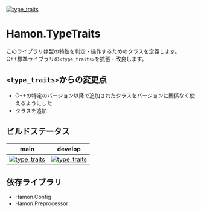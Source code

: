 ﻿[![type_traits](https://github.com/shibainuudon/HamonCore/actions/workflows/type_traits.yml/badge.svg)](https://github.com/shibainuudon/HamonCore/actions/workflows/type_traits.yml)
# Hamon.TypeTraits
このライブラリは型の特性を判定・操作するためのクラスを定義します。
C++標準ライブラリの`<type_traits>`を拡張・改良します。

## `<type_traits>`からの変更点

* C++の特定のバージョン以降で追加されたクラスをバージョンに関係なく使えるようにした
* クラスを追加

## ビルドステータス
| main | develop |
| ---- | ------- |
|[![type_traits](https://github.com/shibainuudon/HamonCore/actions/workflows/type_traits.yml/badge.svg?branch=main)](https://github.com/shibainuudon/HamonCore/actions/workflows/type_traits.yml)|[![type_traits](https://github.com/shibainuudon/HamonCore/actions/workflows/type_traits.yml/badge.svg?branch=develop)](https://github.com/shibainuudon/HamonCore/actions/workflows/type_traits.yml)|

## 依存ライブラリ
* Hamon.Config
* Hamon.Preprocessor
